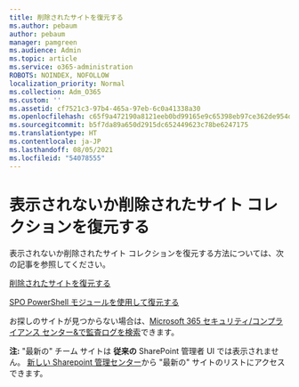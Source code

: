```yaml
---
title: 削除されたサイトを復元する
ms.author: pebaum
author: pebaum
manager: pamgreen
ms.audience: Admin
ms.topic: article
ms.service: o365-administration
ROBOTS: NOINDEX, NOFOLLOW
localization_priority: Normal
ms.collection: Adm_O365
ms.custom: ''
ms.assetid: cf7521c3-97b4-465a-97eb-6c0a41338a30
ms.openlocfilehash: c65f9a472190a8121eeb0bd99165e9c65398eb97ce362de954d491078e322f44
ms.sourcegitcommit: b5f7da89a650d2915dc652449623c78be6247175
ms.translationtype: HT
ms.contentlocale: ja-JP
ms.lasthandoff: 08/05/2021
ms.locfileid: "54078555"
---
```

# <a name="recover-missing-or-deleted-site-collections"></a>表示されないか削除されたサイト コレクションを復元する

表示されないか削除されたサイト コレクションを復元する方法については、次の記事を参照してください。

[削除されたサイトを復元する](https://docs.microsoft.com/sharepoint/restore-deleted-site-collection)

[SPO PowerShell モジュールを使用して復元する](https://support.office.com/article/Introduction-to-the-SharePoint-Online-Management-Shell-C16941C3-19B4-4710-8056-34C034493429)

お探しのサイトが見つからない場合は、[Microsoft 365 セキュリティ/コンプライアンス センター&amp;で監査ログを検索](https://docs.microsoft.com/microsoft-365/compliance/search-the-audit-log-in-security-and-compliance)できます。

**注:** "最新の" チーム サイトは **従来の** SharePoint 管理者 UI では表示されません。 [新しい Sharepoint 管理センター](https://docs.microsoft.com/sharepoint/get-started-new-admin-center)から "最新の" サイトのリストにアクセスできます。


